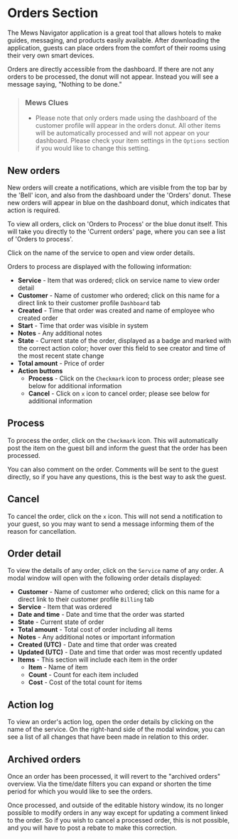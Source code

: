 # Orders Section

The Mews Navigator application is a great tool that allows hotels to make guides, messaging, and products easily available. After downloading the application, guests can place orders from the comfort of their rooms using their very own smart devices.

Orders are directly accessible from the dashboard. If there are not any orders to be processed, the donut will not appear. Instead you will see a message saying, "Nothing to be done."

> ### Mews Clues
>
> * Please note that only orders made using the dashboard of the customer profile will appear in the orders donut. All other items will be automatically processed and will not appear on your dashboard. Please check your item settings in the `Options` section if you would like to change this setting.

## New orders

New orders will create a notifications, which are visible from the top bar by the 'Bell' icon, and also from the dashboard under the 'Orders' donut. These new orders will appear in blue on the dashboard donut, which indicates that action is required.

To view all orders, click on 'Orders to Process' or the blue donut itself. This will take you directly to the 'Current orders' page, where you can see a list of 'Orders to process'.

Click on the name of the service to open and view order details.

Orders to process are displayed with the following information:

* **Service** - Item that was ordered; click on service name to view order detail
* **Customer** - Name of customer who ordered; click on this name for a direct link to their customer profile `Dashboard` tab
* **Created** - Time that order was created and name of employee who created order
* **Start** - Time that order was visible in system
* **Notes** - Any additional notes
* **State** - Current state of the order, displayed as a badge and marked with the correct action color; hover over this field to see creator and time of the most recent state change
* **Total amount** - Price of order
* **Action buttons**
  * **Process** - Click on the `Checkmark` icon to process order; please see below for additional information
  * **Cancel** - Click on `x` icon to cancel order; please see below for additional information

## Process

To process the order, click on the `Checkmark` icon. This will automatically post the item on the guest bill and inform the guest that the order has been processed.

You can also comment on the order. Comments will be sent to the guest directly, so if you have any questions, this is the best way to ask the guest.

## Cancel

To cancel the order, click on the `x` icon. This will not send a notification to your guest, so you may want to send a message informing them of the reason for cancellation.

## Order detail

To view the details of any order, click on the `Service` name of any order. A modal window will open with the following order details displayed:

* **Customer** - Name of customer who ordered; click on this name for a direct link to their customer profile `Billing` tab
* **Service** - Item that was ordered
* **Date and time** - Date and time that the order was started
* **State** - Current state of order
* **Total amount** - Total cost of order including all items
* **Notes** - Any additional notes or important information
* **Created \(UTC\)** - Date and time that order was created
* **Updated \(UTC\)** - Date and time that order was most recently updated
* **Items** - This section will include each item in the order
  * **Item** - Name of item
  * **Count** - Count for each item included
  * **Cost** - Cost of the total count for items

## Action log

To view an order's action log, open the order details by clicking on the name of the service. On the right-hand side of the modal window, you can see a list of all changes that have been made in relation to this order.

## Archived orders

Once an order has been processed, it will revert to the "archived orders" overview. Via the time/date filters you can expand or shorten the time period for which you would like to see the orders.

Once processed, and outside of the editable history window, its no longer possible to modify orders in any way except for updating a comment linked to the order. So if you wish to cancel a processed order, this is not possible, and you will have to post a rebate to make this correction.

